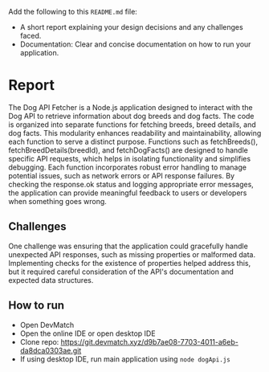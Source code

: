 Add the following to this `README.md` file:  
  * A short report explaining your design decisions and any challenges faced.
  * Documentation: Clear and concise documentation on how to run your application.
  
  # Report
  The Dog API Fetcher is a Node.js application designed to interact with the Dog API to retrieve information about dog breeds and dog facts. The code is organized into separate functions for fetching breeds, breed details, and dog facts. This modularity enhances readability and maintainability, allowing each function to serve a distinct purpose. Functions such as fetchBreeds(), fetchBreedDetails(breedId), and fetchDogFacts() are designed to handle specific API requests, which helps in isolating functionality and simplifies debugging. Each function incorporates robust error handling to manage potential issues, such as network errors or API response failures. By checking the response.ok status and logging appropriate error messages, the application can provide meaningful feedback to users or developers when something goes wrong.

  ## Challenges
  One challenge was ensuring that the application could gracefully handle unexpected API responses, such as missing properties or malformed data. Implementing checks for the existence of properties helped address this, but it required careful consideration of the API's documentation and expected data structures. 

  ## How to run
  - Open DevMatch
  - Open the online IDE or open desktop IDE
  - Clone repo: https://git.devmatch.xyz/d9b7ae08-7703-4011-a6eb-da8dca0303ae.git
  - If using desktop IDE, run main application using `node dogApi.js`